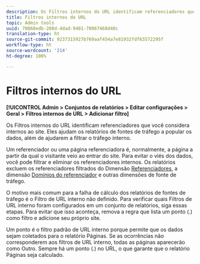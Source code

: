 ```yaml
---
description: Os Filtros internos do URL identificam referenciadores que você considera internos ao site. Eles ajudam os relatórios de fontes de tráfego a popular os dados, além de ajudarem a filtrar o tráfego interno.
title: Filtros internos do URL
topic: Admin tools
uuid: 70868edb-208d-4dad-9401-70967468d40c
translation-type: ht
source-git-commit: 9237315927b769aaf454a7e81932fdf63572295f
workflow-type: ht
source-wordcount: '214'
ht-degree: 100%

---
```



# Filtros internos do URL

**[!UICONTROL Admin > Conjuntos de relatórios > Editar configurações > Geral > Filtros internos de URL > Adicionar filtro]**

Os Filtros internos do URL identificam referenciadores que você considera internos ao site. Eles ajudam os relatórios de fontes de tráfego a popular os dados, além de ajudarem a filtrar o tráfego interno.

Um referenciador ou uma página referenciadora é, normalmente, a página a partir da qual o visitante veio ao entrar do site. Para evitar o viés dos dados, você pode filtrar e eliminar os referenciadores internos. Os relatórios excluem os referenciadores filtrados do Dimensão [Referenciadores](/help/components/dimensions/referrer.md), a dimensão [Domínios do referenciador](/help/components/dimensions/referring-domain.md) e outras dimensões de fonte de tráfego.

O motivo mais comum para a falha de cálculo dos relatórios de fontes de tráfego é o Filtro de URL interno não definido. Para verificar quais Filtros de URL interno foram configurados em um conjunto de relatórios, siga essas etapas. Para evitar que isso aconteça, remova a regra que lista um ponto (.) como filtro e adicione seu próprio site.

Um ponto é o filtro padrão de URL interno porque permite que os dados sejam coletados para o relatório Páginas. Se as ocorrências não corresponderem aos filtros de URL interno, todas as páginas aparecerão como Outro. Sempre há um ponto (.) no URL, o que garante que o relatório Páginas seja calculado.
